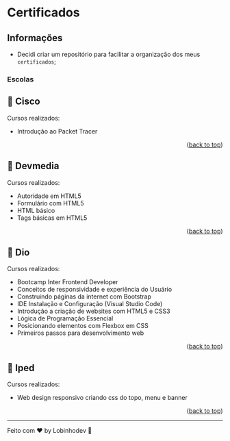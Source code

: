# Certificados

## Informações

-   Decidi criar um repositório para facilitar a organização dos meus `certificados`;

### Escolas

## 🧠 Cisco

Cursos realizados:

-   Introdução ao Packet Tracer
<p align="right">(<a href="#top">back to top</a>)</p>

## 🧠 Devmedia

Cursos realizados:

-   Autoridade em HTML5
-   Formulário com HTML5
-   HTML básico
-   Tags básicas em HTML5
<p align="right">(<a href="#top">back to top</a>)</p>

## 🧠 Dio

Cursos realizados:

-   Bootcamp Inter Frontend Developer
-   Conceitos de responsividade e experiência do Usuário
-   Construindo páginas da internet com Bootstrap
-   IDE Instalação e Configuração
    (Visual Studio Code)
-   Introdução a criação de websites com HTML5 e CSS3
-   Lógica de Programação Essencial
-   Posicionando elementos com Flexbox em CSS
-   Primeiros passos para desenvolvimento web
<p align="right">(<a href="#top">back to top</a>)</p>

## 🧠 Iped

Cursos realizados:

-   Web design responsivo criando css do topo, menu e banner
<p align="right">(<a href="#top">back to top</a>)</p>

---

Feito com ♥ by Lobinhodev 🐺
